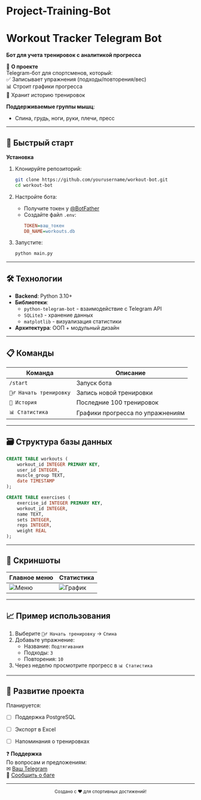 # Project-Training-Bot
# **Workout Tracker Telegram Bot**  
**Бот для учета тренировок с аналитикой прогресса**  

📌 **О проекте**  
Telegram-бот для спортсменов, который:  
✅ Записывает упражнения (подходы/повторения/вес)  
📊 Строит графики прогресса  
📅 Хранит историю тренировок  

**Поддерживаемые группы мышц**:  
- Спина, грудь, ноги, руки, плечи, пресс  

---

## 🚀 **Быстрый старт**  

**Установка**  
1. Клонируйте репозиторий:  
   ```bash
   git clone https://github.com/yourusername/workout-bot.git
   cd workout-bot
   ```

2. Настройте бота:  
   - Получите токен у [@BotFather](https://t.me/BotFather)  
   - Создайте файл `.env`:  
     ```ini
     TOKEN=ваш_токен
     DB_NAME=workouts.db
     ```

3. Запустите:  
   ```bash
   python main.py
   ```

---

## 🛠 **Технологии**  
- **Backend**: Python 3.10+  
- **Библиотеки**:  
  - `python-telegram-bot` - взаимодействие с Telegram API  
  - `SQLite3` - хранение данных  
  - `matplotlib` - визуализация статистики  
- **Архитектура**: ООП + модульный дизайн  

---

## 📋 **Команды**  
| Команда | Описание |  
|---------|----------|  
| `/start` | Запуск бота |  
| `🏋️‍♂️ Начать тренировку` | Запись новой тренировки |  
| `📜 История` | Последние 100 тренировок |  
| `📊 Статистика` | Графики прогресса по упражнениям |  

---

## 🗃 **Структура базы данных**  
```sql
CREATE TABLE workouts (
    workout_id INTEGER PRIMARY KEY,
    user_id INTEGER,
    muscle_group TEXT,
    date TIMESTAMP
);

CREATE TABLE exercises (
    exercise_id INTEGER PRIMARY KEY,
    workout_id INTEGER,
    name TEXT,
    sets INTEGER,
    reps INTEGER,
    weight REAL
);
```

---

## 📸 **Скриншоты**  
| Главное меню | Статистика |  
|--------------|------------|  
| ![Меню](https://via.placeholder.com/300?text=Main+Menu) | ![График](https://via.placeholder.com/300?text=Stats) |  

---

## 📈 **Пример использования**  
1. Выберите `🏋️‍♂️ Начать тренировку` → `Спина`  
2. Добавьте упражнение:  
   - Название: `Подтягивания`  
   - Подходы: `3`  
   - Повторения: `10`  
3. Через неделю просмотрите прогресс в `📊 Статистика`  

---

## 🤝 **Развитие проекта**  
Планируется:  
- [ ] Поддержка PostgreSQL  
- [ ] Экспорт в Excel  
- [ ] Напоминания о тренировках  



❓ **Поддержка**  
По вопросам и предложениям:  
✉ [Ваш Telegram](https://t.me/yourusername)  
🐞 [Сообщить о баге](https://github.com/yourusername/workout-bot/issues)  

---

<div align="center">
  <sub>Создано с ❤️ для спортивных достижений!</sub>
</div>
